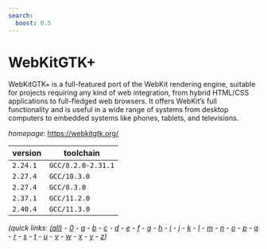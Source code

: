 ```yaml
---
search:
  boost: 0.5
---
```

# WebKitGTK+

WebKitGTK+ is a full-featured port of the WebKit rendering engine, suitable for projects requiring any kind of web integration, from hybrid HTML/CSS applications to full-fledged web browsers. It offers WebKit’s full functionality and is useful in a wide range of systems from desktop computers to embedded systems like phones, tablets, and televisions.

*homepage*: <https://webkitgtk.org/>

version | toolchain
--------|----------
``2.24.1`` | ``GCC/8.2.0-2.31.1``
``2.27.4`` | ``GCC/10.3.0``
``2.27.4`` | ``GCC/8.3.0``
``2.37.1`` | ``GCC/11.2.0``
``2.40.4`` | ``GCC/11.3.0``


*(quick links: [(all)](../index.md) - [0](../0/index.md) - [a](../a/index.md) - [b](../b/index.md) - [c](../c/index.md) - [d](../d/index.md) - [e](../e/index.md) - [f](../f/index.md) - [g](../g/index.md) - [h](../h/index.md) - [i](../i/index.md) - [j](../j/index.md) - [k](../k/index.md) - [l](../l/index.md) - [m](../m/index.md) - [n](../n/index.md) - [o](../o/index.md) - [p](../p/index.md) - [q](../q/index.md) - [r](../r/index.md) - [s](../s/index.md) - [t](../t/index.md) - [u](../u/index.md) - [v](../v/index.md) - [w](../w/index.md) - [x](../x/index.md) - [y](../y/index.md) - [z](../z/index.md))*

